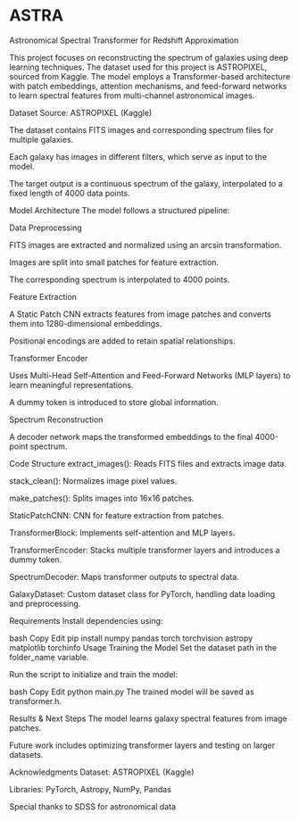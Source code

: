 # ASTRA
Astronomical Spectral Transformer for Redshift Approximation

This project focuses on reconstructing the spectrum of galaxies using deep learning techniques. The dataset used for this project is ASTROPIXEL, sourced from Kaggle. The model employs a Transformer-based architecture with patch embeddings, attention mechanisms, and feed-forward networks to learn spectral features from multi-channel astronomical images.

Dataset
Source: ASTROPIXEL (Kaggle)

The dataset contains FITS images and corresponding spectrum files for multiple galaxies.

Each galaxy has images in different filters, which serve as input to the model.

The target output is a continuous spectrum of the galaxy, interpolated to a fixed length of 4000 data points.

Model Architecture
The model follows a structured pipeline:

Data Preprocessing

FITS images are extracted and normalized using an arcsin transformation.

Images are split into small patches for feature extraction.

The corresponding spectrum is interpolated to 4000 points.

Feature Extraction

A Static Patch CNN extracts features from image patches and converts them into 1280-dimensional embeddings.

Positional encodings are added to retain spatial relationships.

Transformer Encoder

Uses Multi-Head Self-Attention and Feed-Forward Networks (MLP layers) to learn meaningful representations.

A dummy token is introduced to store global information.

Spectrum Reconstruction

A decoder network maps the transformed embeddings to the final 4000-point spectrum.

Code Structure
extract_images(): Reads FITS files and extracts image data.

stack_clean(): Normalizes image pixel values.

make_patches(): Splits images into 16x16 patches.

StaticPatchCNN: CNN for feature extraction from patches.

TransformerBlock: Implements self-attention and MLP layers.

TransformerEncoder: Stacks multiple transformer layers and introduces a dummy token.

SpectrumDecoder: Maps transformer outputs to spectral data.

GalaxyDataset: Custom dataset class for PyTorch, handling data loading and preprocessing.

Requirements
Install dependencies using:

bash
Copy
Edit
pip install numpy pandas torch torchvision astropy matplotlib torchinfo
Usage
Training the Model
Set the dataset path in the folder_name variable.

Run the script to initialize and train the model:

bash
Copy
Edit
python main.py
The trained model will be saved as transformer.h.

Results & Next Steps
The model learns galaxy spectral features from image patches.

Future work includes optimizing transformer layers and testing on larger datasets.

Acknowledgments
Dataset: ASTROPIXEL (Kaggle)

Libraries: PyTorch, Astropy, NumPy, Pandas

Special thanks to SDSS for astronomical data
